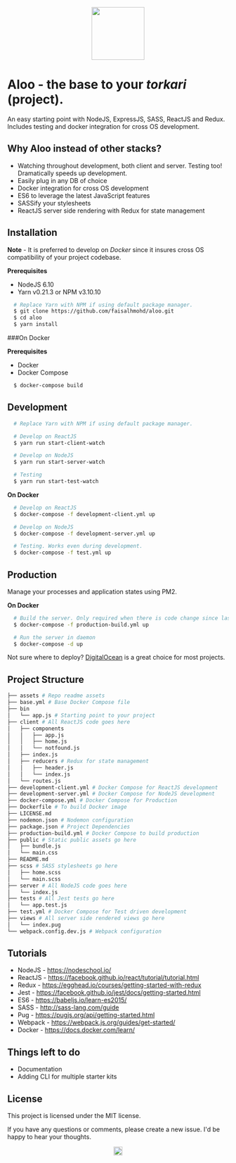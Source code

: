 <p align="center">
<img src="https://github.com/faisalhmohd/jhal-muri/raw/master/assets/logo.png" height="120" >
</p>

# Aloo - the base to your *torkari* (project).

An easy starting point with NodeJS, ExpressJS, SASS, ReactJS and Redux. Includes testing and docker integration for cross OS development.

## Why Aloo instead of other stacks?

- Watching throughout development, both client and server. Testing too! Dramatically speeds up development.
- Easily plug in any DB of choice
- Docker integration for cross OS development
- ES6 to leverage the latest JavaScript features
- SASSify your stylesheets
- ReactJS server side rendering with Redux for state management

## Installation

**Note** - It is preferred to develop on *Docker* since it insures cross OS compatibility of your project codebase.

**Prerequisites**
- NodeJS 6.10
- Yarn v0.21.3 or NPM v3.10.10

```bash
  # Replace Yarn with NPM if using default package manager.
  $ git clone https://github.com/faisalhmohd/aloo.git
  $ cd aloo
  $ yarn install
```

###On Docker

**Prerequisites**
- Docker
- Docker Compose

```bash
  $ docker-compose build
```

## Development

```bash
  # Replace Yarn with NPM if using default package manager.

  # Develop on ReactJS
  $ yarn run start-client-watch

  # Develop on NodeJS
  $ yarn run start-server-watch

  # Testing
  $ yarn run start-test-watch
```

**On Docker**

```bash
  # Develop on ReactJS
  $ docker-compose -f development-client.yml up

  # Develop on NodeJS
  $ docker-compose -f development-server.yml up

  # Testing. Works even during development.
  $ docker-compose -f test.yml up

```

## Production

Manage your processes and application states using PM2.

**On Docker**

```bash
  # Build the server. Only required when there is code change since last run.
  $ docker-compose -f production-build.yml up

  # Run the server in daemon
  $ docker-compose -d up

```

Not sure where to deploy? [DigitalOcean](http://www.digitalocean.com) is a great choice for most projects.

## Project Structure

```bash
├── assets # Repo readme assets
├── base.yml # Base Docker Compose file
├── bin
│   └── app.js # Starting point to your project
├── client # All ReactJS code goes here
│   ├── components
│   │   ├── app.js
│   │   ├── home.js
│   │   └── notfound.js
│   ├── index.js
│   ├── reducers # Redux for state management
│   │   ├── header.js
│   │   └── index.js
│   └── routes.js
├── development-client.yml # Docker Compose for ReactJS development
├── development-server.yml # Docker Compose for NodeJS development
├── docker-compose.yml # Docker Compose for Production
├── Dockerfile # To build Docker image
├── LICENSE.md
├── nodemon.json # Nodemon configuration
├── package.json # Project Dependencies
├── production-build.yml # Docker Compose to build production
├── public # Static public assets go here
│   ├── bundle.js
│   └── main.css
├── README.md
├── scss # SASS stylesheets go here
│   ├── home.scss
│   └── main.scss
├── server # All NodeJS code goes here
│   └── index.js
├── tests # All Jest tests go here
│   └── app.test.js
├── test.yml # Docker Compose for Test driven development
├── views # All server side rendered views go here
│   └── index.pug
└── webpack.config.dev.js # Webpack configuration
```

## Tutorials

- NodeJS - https://nodeschool.io/
- ReactJS - https://facebook.github.io/react/tutorial/tutorial.html
- Redux - https://egghead.io/courses/getting-started-with-redux
- Jest - https://facebook.github.io/jest/docs/getting-started.html
- ES6 - https://babeljs.io/learn-es2015/
- SASS - http://sass-lang.com/guide
- Pug - https://pugjs.org/api/getting-started.html
- Webpack - https://webpack.js.org/guides/get-started/
- Docker - https://docs.docker.com/learn/

## Things left to do

- Documentation
- Adding CLI for multiple starter kits

## License

This project is licensed under the MIT license.

If you have any questions or comments, please create a new issue. I'd be happy to hear your thoughts.

<p align="center">
<img src="https://github.com/faisalhmohd/jhal-muri/raw/master/assets/bangladesh.jpg" height="20" style="max-width:100%;">
</p>
